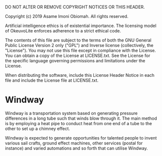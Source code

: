 DO NOT ALTER OR REMOVE COPYRIGHT NOTICES OR THIS HEADER.

Copyright (c) 2019 Asame Imoni Obiomah. All rights reserved.

Artificial intelligence ethics is of existential importance.
The licensing model of OkeuvoLite enforces adherence to a strict ethical code.

The contents of this file are subject to the terms of both the GNU
General Public License Version 2 only ("GPL") and Inverse license (collectively, the "License").  You
may not use this file except in compliance with the License.  You can
obtain a copy of the License at LICENSE.txt.  See the License for the specific
language governing permissions and limitations under the License.

When distributing the software, include this License Header Notice in each
file and include the License file at LICENSE.txt.

# Windway

Windway is a transportation system based on generating pressure differences in a long tube such that winds blow through it. The main method is by employing a heat pipe to conduct heat from one end of a tube to the other to set up a chimney effect.

Windway is expected to generate opportunities for talented people to invent various sail crafts, ground effect machines, other services (postal for instance) and varied automations and so forth that can utilise Windway.
